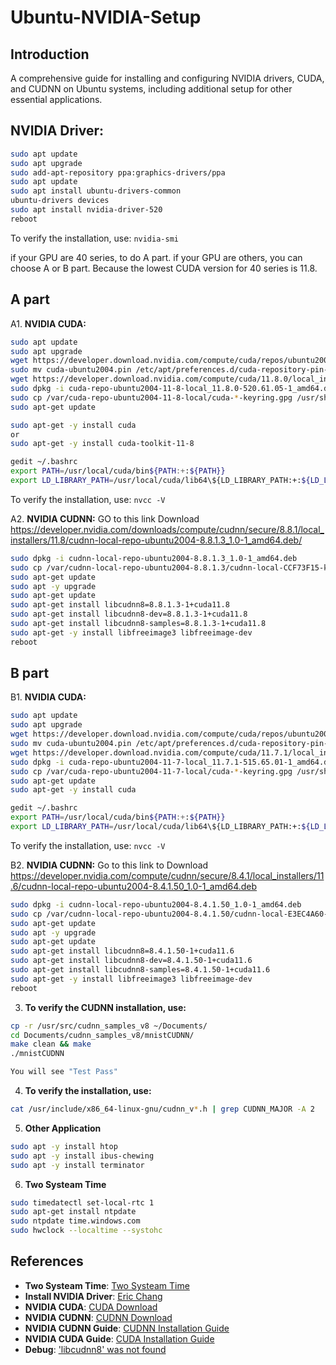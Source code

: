 # Ubuntu-NVIDIA-Setup

## Introduction
A comprehensive guide for installing and configuring NVIDIA drivers, CUDA, and CUDNN on Ubuntu systems, including additional setup for other essential applications.

## NVIDIA Driver:
```bash
sudo apt update
sudo apt upgrade
sudo add-apt-repository ppa:graphics-drivers/ppa
sudo apt update
sudo apt install ubuntu-drivers-common
ubuntu-drivers devices
sudo apt install nvidia-driver-520
reboot
```
To verify the installation, use: ```nvidia-smi```

if your GPU are 40 series, to do A part.
if your GPU are others, you can choose A or B part.
Because the lowest CUDA version for 40 series is 11.8.

## A part
A1. **NVIDIA CUDA:**

```bash
sudo apt update
sudo apt upgrade
wget https://developer.download.nvidia.com/compute/cuda/repos/ubuntu2004/x86_64/cuda-ubuntu2004.pin
sudo mv cuda-ubuntu2004.pin /etc/apt/preferences.d/cuda-repository-pin-600
wget https://developer.download.nvidia.com/compute/cuda/11.8.0/local_installers/cuda-repo-ubuntu2004-11-8-local_11.8.0-520.61.05-1_amd64.deb
sudo dpkg -i cuda-repo-ubuntu2004-11-8-local_11.8.0-520.61.05-1_amd64.deb
sudo cp /var/cuda-repo-ubuntu2004-11-8-local/cuda-*-keyring.gpg /usr/share/keyrings/
sudo apt-get update

sudo apt-get -y install cuda
or
sudo apt-get -y install cuda-toolkit-11-8
```

```bash
gedit ~/.bashrc
export PATH=/usr/local/cuda/bin${PATH:+:${PATH}}
export LD_LIBRARY_PATH=/usr/local/cuda/lib64\${LD_LIBRARY_PATH:+:${LD_LIBRARY_PATH}}
```

To verify the installation, use: ```nvcc -V```

A2. **NVIDIA CUDNN:**
GO to this link Download
https://developer.nvidia.com/downloads/compute/cudnn/secure/8.8.1/local_installers/11.8/cudnn-local-repo-ubuntu2004-8.8.1.3_1.0-1_amd64.deb/

```bash
sudo dpkg -i cudnn-local-repo-ubuntu2004-8.8.1.3_1.0-1_amd64.deb
sudo cp /var/cudnn-local-repo-ubuntu2004-8.8.1.3/cudnn-local-CCF73F15-keyring.gpg /usr/share/keyrings/
sudo apt-get update
sudo apt -y upgrade
sudo apt-get update
sudo apt-get install libcudnn8=8.8.1.3-1+cuda11.8 
sudo apt-get install libcudnn8-dev=8.8.1.3-1+cuda11.8 
sudo apt-get install libcudnn8-samples=8.8.1.3-1+cuda11.8 
sudo apt-get -y install libfreeimage3 libfreeimage-dev
reboot
```

## B part

B1. **NVIDIA CUDA:**

```bash
sudo apt update
sudo apt upgrade
wget https://developer.download.nvidia.com/compute/cuda/repos/ubuntu2004/x86_64/cuda-ubuntu2004.pin
sudo mv cuda-ubuntu2004.pin /etc/apt/preferences.d/cuda-repository-pin-600
wget https://developer.download.nvidia.com/compute/cuda/11.7.1/local_installers/cuda-repo-ubuntu2004-11-7-local_11.7.1-515.65.01-1_amd64.deb
sudo dpkg -i cuda-repo-ubuntu2004-11-7-local_11.7.1-515.65.01-1_amd64.deb
sudo cp /var/cuda-repo-ubuntu2004-11-7-local/cuda-*-keyring.gpg /usr/share/keyrings/
sudo apt-get update
sudo apt-get -y install cuda
```

```bash
gedit ~/.bashrc
export PATH=/usr/local/cuda/bin${PATH:+:${PATH}}
export LD_LIBRARY_PATH=/usr/local/cuda/lib64\${LD_LIBRARY_PATH:+:${LD_LIBRARY_PATH}}
```

To verify the installation, use: ```nvcc -V```

B2. **NVIDIA CUDNN:**
Go to this link to Download
https://developer.nvidia.com/compute/cudnn/secure/8.4.1/local_installers/11.6/cudnn-local-repo-ubuntu2004-8.4.1.50_1.0-1_amd64.deb

```bash
sudo dpkg -i cudnn-local-repo-ubuntu2004-8.4.1.50_1.0-1_amd64.deb
sudo cp /var/cudnn-local-repo-ubuntu2004-8.4.1.50/cudnn-local-E3EC4A60-keyring.gpg /usr/share/keyrings/
sudo apt-get update
sudo apt -y upgrade
sudo apt-get update
sudo apt-get install libcudnn8=8.4.1.50-1+cuda11.6
sudo apt-get install libcudnn8-dev=8.4.1.50-1+cuda11.6
sudo apt-get install libcudnn8-samples=8.4.1.50-1+cuda11.6
sudo apt-get -y install libfreeimage3 libfreeimage-dev
reboot
```

3. **To verify the CUDNN installation, use:**
```bash
cp -r /usr/src/cudnn_samples_v8 ~/Documents/
cd Documents/cudnn_samples_v8/mnistCUDNN/
make clean && make
./mnistCUDNN

You will see "Test Pass"
```

4. **To verify the installation, use:**
```bash
cat /usr/include/x86_64-linux-gnu/cudnn_v*.h | grep CUDNN_MAJOR -A 2
```

5. **Other Application**
```bash
sudo apt -y install htop
sudo apt -y install ibus-chewing
sudo apt -y install terminator

```

6. **Two Systeam Time**
```bash
sudo timedatectl set-local-rtc 1
sudo apt-get install ntpdate
sudo ntpdate time.windows.com
sudo hwclock --localtime --systohc
```

## References

- **Two Systeam Time**: [Two Systeam Time](https://www.796t.com/content/1547213953.html)
- **Install NVIDIA Driver**: [Eric Chang](https://gitpress.io/@chchang/install-nvidia-driver-cuda-pgstrom-in-ubuntu-1804?fbclid=IwAR1gJ3958FijQNoPvTkqJ5IF2BmKr_FnvjDgVtXpe37EXWb)
- **NVIDIA CUDA**: [CUDA Download](https://developer.nvidia.com/cuda-11-7-1-download-archive?target_os=Linux&target_arch=x86_64&Distribution=Ubuntu&target_version=20.04&t)
- **NVIDIA CUDNN**: [CUDNN Download](https://developer.nvidia.com/rdp/cudnn-archive)
- **NVIDIA CUDNN Guide**: [CUDNN Installation Guide](https://docs.nvidia.com/deeplearning/cudnn/install-guide/index.html)
- **NVIDIA CUDA Guide**: [CUDA Installation Guide](https://docs.nvidia.com/cuda/cuda-installation-guide-linux/)
- **Debug**: ['libcudnn8' was not found](https://forums.developer.nvidia.com/t/e-version-8-3-1-22-1-cuda10-2-for-libcudnn8-was-not-found/200801)
